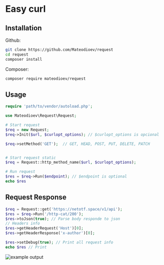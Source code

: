 # Easy curl

## Installation

Github:

```bash
git clone https://github.com/Mateodioev/request
cd request
composer install
```

Composer:

```bash
composer require mateodioev/request
```

## Usage

```php
require 'path/to/vendor/autoload.php';

use Mateodioev\Request\Request;

# Start request
$req = new Request;
$req->Init($url, $curlopt_options); // $curlopt_options is opcional

$req->setMethod('GET');  // GET, HEAD, POST, PUT, DELETE, PATCH


# Start request static
$req = Request::http_method_name($url, $curlopt_options);

# Run request
$res = $req->Run($endpoint); // $endpoint is optional
echo $res
```

## Request Response
```php
$req = Request::get('https://netotf.space/v1/api');
$res = $req->Run('/http-cat/200');
$res->toJson(true); // Parse body responde to json
// Headers info
$res->getHeaderRequest('Host')[0];
$res->getHeaderResponse('x-author')[0];

$res->setDebug(true); // Print all request info
echo $res // Print 
```
![example output](https://i.imgur.com/9gCymkL.png)
